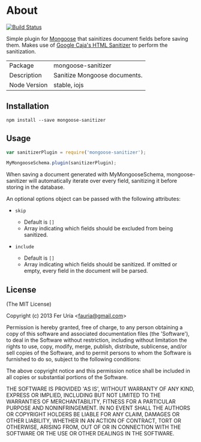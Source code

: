 # About

[![Build Status](https://api.travis-ci.org/fauria/mongoose-sanitizer.svg)](https://api.travis-ci.org/fauria/mongoose-sanitizer)

Simple plugin for [Mongoose](https://github.com/LearnBoost/mongoose) that sainitizes document fields before saving them. Makes use of [Google Caja's HTML Sanitizer](https://github.com/theSmaw/Caja-HTML-Sanitizer) to perform the sanitization.

<table>
<tr>
<td>Package</td><td>mongoose-sanitizer</td>
</tr>
<tr>
<td>Description</td>
<td>Sanitize Mongoose documents.</td>
</tr>
<tr>
<td>Node Version</td>
<td>stable, iojs</td>
</tr>
</table>

## Installation

`npm install --save mongoose-sanitizer`

## Usage

```javascript
var sanitizerPlugin = require('mongoose-sanitizer');

MyMongooseSchema.plugin(sanitizerPlugin);
```

When saving a document generated with MyMongooseSchema, mongoose-sanitizer will automatically iterate over every field, sanitizing it before storing in the database.

An optional options object can be passed with the following attributes:

- `skip`
  - Default is `[]`
  - Array indicating which fields should be excluded from being sanitized.
  
- `include`
  - Default is `[]`
  - Array indicating which fields should be sanitized. If omitted or empty, every field in the document will be parsed.
   

## License

(The MIT License)

Copyright (c) 2013 Fer Uría &lt;fauria@gmail.com&gt;

Permission is hereby granted, free of charge, to any person obtaining
a copy of this software and associated documentation files (the
'Software'), to deal in the Software without restriction, including
without limitation the rights to use, copy, modify, merge, publish,
distribute, sublicense, and/or sell copies of the Software, and to
permit persons to whom the Software is furnished to do so, subject to
the following conditions:

The above copyright notice and this permission notice shall be
included in all copies or substantial portions of the Software.

THE SOFTWARE IS PROVIDED 'AS IS', WITHOUT WARRANTY OF ANY KIND,
EXPRESS OR IMPLIED, INCLUDING BUT NOT LIMITED TO THE WARRANTIES OF
MERCHANTABILITY, FITNESS FOR A PARTICULAR PURPOSE AND NONINFRINGEMENT.
IN NO EVENT SHALL THE AUTHORS OR COPYRIGHT HOLDERS BE LIABLE FOR ANY
CLAIM, DAMAGES OR OTHER LIABILITY, WHETHER IN AN ACTION OF CONTRACT,
TORT OR OTHERWISE, ARISING FROM, OUT OF OR IN CONNECTION WITH THE
SOFTWARE OR THE USE OR OTHER DEALINGS IN THE SOFTWARE.